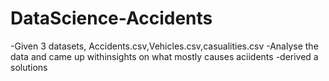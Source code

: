 # DataScience-Accidents
-Given 3 datasets, Accidents.csv,Vehicles.csv,casualities.csv
-Analyse the data and came up withinsights on what mostly causes aciidents
-derived a solutions
